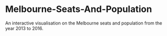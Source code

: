# Melbourne-Seats-And-Population
An interactive visualisation on the Melbourne seats and population from the year 2013 to 2016.
